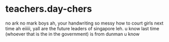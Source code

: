 # teachers.day-chers
no ark no mark
boys ah, your handwriting so messy how to court girls next time ah
eiiiii, yall are the future leaders of singapore leh. u know last time (whoever that is the in the government) is from dunman u know
